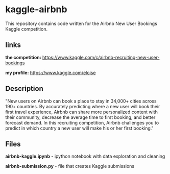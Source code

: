# kaggle-airbnb

This repository contains code written for the Airbnb New User Bookings Kaggle competition.

## links
**the competition:** https://www.kaggle.com/c/airbnb-recruiting-new-user-bookings

**my profile:** https://www.kaggle.com/eloise


## Description
"New users on Airbnb can book a place to stay in 34,000+ cities across 190+ countries. By accurately predicting where a new user will book their first travel experience, Airbnb can share more personalized content with their community, decrease the average time to first booking, and better forecast demand. In this recruiting competition, Airbnb challenges you to predict in which country a new user will make his or her first booking."

## Files
**airbnb-kaggle.ipynb** - ipython notebook with data exploration and cleaning

**airbnb-submission.py** - file that creates Kaggle submissions